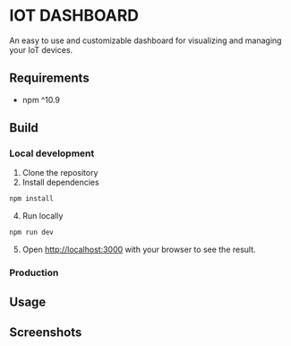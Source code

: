 # IOT DASHBOARD
An easy to use and customizable dashboard for visualizing and managing your IoT devices. 

## Requirements
- npm ^10.9

## Build

### Local development
1. Clone the repository
2. Install dependencies
```sh
npm install
```
4. Run locally
```sh
npm run dev
```
5. Open [http://localhost:3000](http://localhost:3000) with your browser to see the result.

### Production

## Usage
## Screenshots
